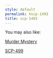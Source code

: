 ```yaml
---
style: default
permalink: Xscp-1493
title: scp-1493
---
```

You may also like:

[Murder Mystery](http://scp-wiki.net/murder-mystery)

[SCP-499](http://scp-wiki.net/scp-499)
